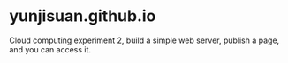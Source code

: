 # yunjisuan.github.io
Cloud computing experiment 2, build a simple web server, publish a page, and you can access it.
